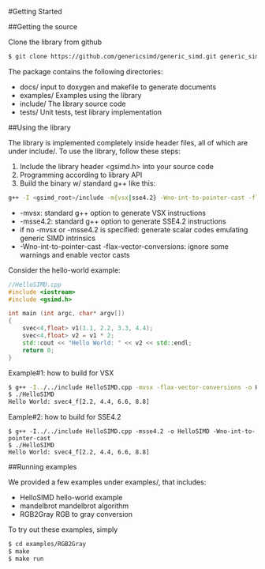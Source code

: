 #Getting Started

##Getting the source

Clone the library from github
```bash
$ git clone https://github.com/genericsimd/generic_simd.git generic_simd
```
The package contains the following directories:

- docs/ input to doxygen and makefile to generate documents
- examples/ Examples using the library
- include/</t> The library source code
- tests/ Unit tests, test library implementation

##Using the library

The library is implemented completely inside header files, all of which are under include/. To use the library, follow these steps:

1. Include the library header <gsimd.h> into your source code
2. Programming according to library API
3. Build the binary w/ standard g++ like this:
```bash
g++ -I <gsimd_root>/include -m{vsx|sse4.2} -Wno-int-to-pointer-cast -flax-vector-conversions ...
```
  - -mvsx: standard g++ option to generate VSX instructions
  - -msse4.2: standard g++ option to generate SSE4.2 instructions
  - if no -mvsx or -msse4.2 is specified: generate scalar codes emulating generic SIMD intrinsics
  - -Wno-int-to-pointer-cast -flax-vector-conversions: ignore some warnings and enable vector casts

Consider the hello-world example:
```cpp
//HelloSIMD.cpp
#include <iostream>
#include <gsimd.h>

int main (int argc, char* argv[])
{
    svec<4,float> v1(1.1, 2.2, 3.3, 4.4);
    svec<4,float> v2 = v1 * 2;
    std::cout << "Hello World: " << v2 << std::endl;
    return 0;
}
```

Example#1: how to build for VSX
```bash
$ g++ -I../../include HelloSIMD.cpp -mvsx -flax-vector-conversions -o HelloSIMD -Wno-int-to-pointer-cast
$ ./HelloSIMD
Hello World: svec4_f[2.2, 4.4, 6.6, 8.8]
```

Eample#2: how to build for SSE4.2
```
$ g++ -I../../include HelloSIMD.cpp -msse4.2 -o HelloSIMD -Wno-int-to-pointer-cast
$ ./HelloSIMD
Hello World: svec4_f[2.2, 4.4, 6.6, 8.8]
```

##Running examples

We provided a few examples under examples/, that includes:

- HelloSIMD hello-world example
- mandelbrot mandelbrot algorithm
- RGB2Gray RGB to gray conversion

To try out these examples, simply
```bash
$ cd examples/RGB2Gray
$ make      
$ make run
```
